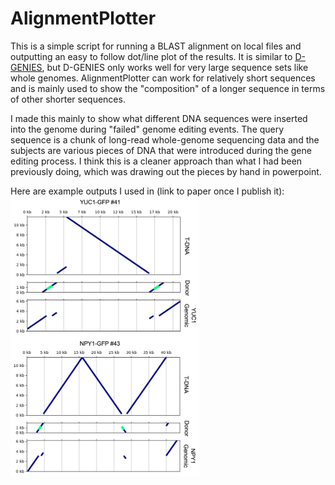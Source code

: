 # AlignmentPlotter

This is a simple script for running a BLAST alignment on local files and outputting an easy to follow dot/line plot of the results. It is similar to [D-GENIES](https://dgenies.toulouse.inra.fr), but D-GENIES only works well for very large sequence sets like whole genomes. AlignmentPlotter can work for relatively short sequences and is mainly used to show the "composition" of a longer sequence in terms of other shorter sequences.

I made this mainly to show what different DNA sequences were inserted into the genome during "failed" genome editing events. The query sequence is a chunk of long-read whole-genome sequencing data and the subjects are various pieces of DNA that were introduced during the gene editing process. I think this is a cleaner approach than what I had been previously doing, which was drawing out the pieces by hand in powerpoint.

Here are example outputs I used in (link to paper once I publish it):
<img src="/Files/AlignmentPlotter1.png"  width="60%" height="30%">
